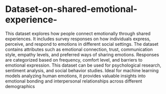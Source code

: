 # Dataset-on-shared-emotional-experience-
This dataset explores how people connect emotionally through shared experiences. It includes survey responses on how individuals express, perceive, and respond to emotions in different social settings. The dataset contains attributes such as emotional connection, trust, communication style, empathy levels, and preferred ways of sharing emotions. Responses are categorized based on frequency, comfort level, and barriers to emotional expression. This dataset can be used for psychological research, sentiment analysis, and social behavior studies. Ideal for machine learning models analyzing human emotions, it provides valuable insights into emotional bonding and interpersonal relationships across different demographics
